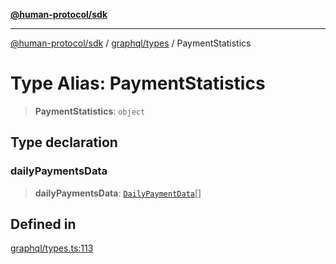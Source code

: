 [**@human-protocol/sdk**](../../../README.md)

***

[@human-protocol/sdk](../../../modules.md) / [graphql/types](../README.md) / PaymentStatistics

# Type Alias: PaymentStatistics

> **PaymentStatistics**: `object`

## Type declaration

### dailyPaymentsData

> **dailyPaymentsData**: [`DailyPaymentData`](DailyPaymentData.md)[]

## Defined in

[graphql/types.ts:113](https://github.com/humanprotocol/human-protocol/blob/9480691eff25e131d672112e77ba62259439ab43/packages/sdk/typescript/human-protocol-sdk/src/graphql/types.ts#L113)

